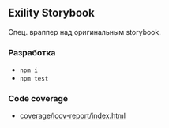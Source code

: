 Exility Storybook
-----------------
Спец. враппер над оригинальным storybook.


### Разработка

 - `npm i`
 - `npm test`


### Code coverage

 - [coverage/lcov-report/index.html](./coverage/lcov-report/index.html)
